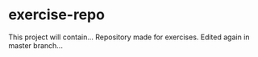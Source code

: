# exercise-repo
This project will contain...
Repository made for exercises.
Edited again in master branch...
